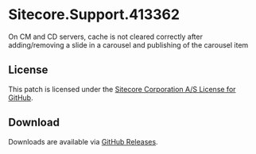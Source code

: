 # Sitecore.Support.413362
On CM and CD servers, cache is not cleared correctly after adding/removing a slide in a carousel and publishing of the carousel item

## License  
This patch is licensed under the [Sitecore Corporation A/S License for GitHub](https://github.com/sitecoresupport/Sitecore.Support.413362/blob/master/LICENSE).  

## Download  
Downloads are available via [GitHub Releases](https://github.com/sitecoresupport/Sitecore.Support.413362/releases).  
